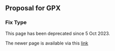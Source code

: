 ## Proposal for GPX

### Fix Type

This page has been deprecated since 5 Oct 2023.

The newer page is available via this [link](../core/fix-type.md)

